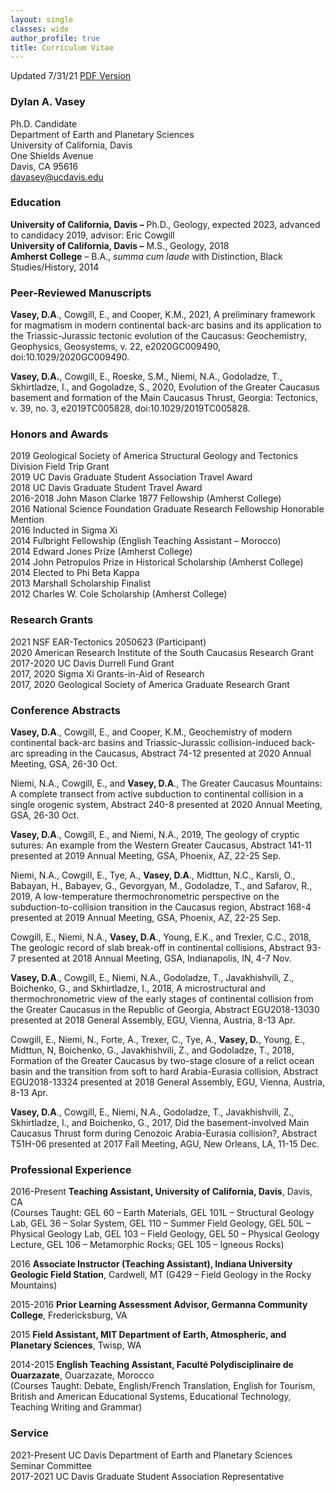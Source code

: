 ```yaml
---
layout: single
classes: wide
author_profile: true
title: Curriculum Vitae
---
```


Updated 7/31/21 [PDF Version](/pdfs/Vasey_CV_July21.pdf)

### **Dylan A. Vasey** ###

Ph.D. Candidate  
Department of Earth and Planetary Sciences  
University of California, Davis  
One Shields Avenue  
Davis, CA 95616  
davasey@ucdavis.edu  

### **Education** ###

**University of California, Davis –** Ph.D., Geology, expected 2023, advanced to candidacy 2019, advisor: Eric Cowgill  
**University of California, Davis –** M.S., Geology, 2018   
**Amherst College** – B.A., *summa cum laude* with Distinction, Black Studies/History, 2014

### **Peer-Reviewed Manuscripts** ###

**Vasey, D.A**., Cowgill, E., and Cooper, K.M., 2021, A preliminary framework for magmatism in modern continental back-arc basins and its application to the Triassic-Jurassic tectonic evolution of the Caucasus: Geochemistry, Geophysics, Geosystems, v. 22, e2020GC009490, doi:10.1029/2020GC009490.

**Vasey, D.A.**, Cowgill, E., Roeske, S.M., Niemi, N.A., Godoladze, T., Skhirtladze, I., and Gogoladze, S., 2020, Evolution of the Greater Caucasus basement and formation of the Main Caucasus Thrust, Georgia: Tectonics, v. 39, no. 3, e2019TC005828, doi:10.1029/2019TC005828.

### **Honors and Awards** ###

2019        Geological Society of America Structural Geology and Tectonics Division Field                  Trip Grant  
2019        UC Davis Graduate Student Association Travel Award  
2018        UC Davis Graduate Student Travel Award  
2016-2018    John Mason Clarke 1877 Fellowship (Amherst College)  
2016         National Science Foundation Graduate Research Fellowship Honorable Mention  
2016        Inducted in Sigma Xi  
2014         Fulbright Fellowship (English Teaching Assistant – Morocco)  
2014        Edward Jones Prize (Amherst College)  
2014        John Petropulos Prize in Historical Scholarship (Amherst College)  
2014        Elected to Phi Beta Kappa  
2013        Marshall Scholarship Finalist  
2012        Charles W. Cole Scholarship (Amherst College)  

### **Research Grants** ###

2021        NSF EAR-Tectonics 2050623 (Participant)  
2020        American Research Institute of the South Caucasus Research Grant  
2017-2020    UC Davis Durrell Fund Grant  
2017, 2020   Sigma Xi Grants-in-Aid of Research  
2017, 2020   Geological Society of America Graduate Research Grant  

### **Conference Abstracts** ###

**Vasey, D.A**., Cowgill, E., and Cooper, K.M., Geochemistry of modern continental back-arc basins and Triassic-Jurassic collision-induced back-arc spreading in the Caucasus, Abstract 74-12 presented at 2020 Annual Meeting, GSA, 26-30 Oct.

Niemi, N.A., Cowgill, E., and **Vasey, D.A**., The Greater Caucasus Mountains: A complete transect from active subduction to continental collision in a single orogenic system, Abstract 240-8 presented at 2020 Annual Meeting, GSA, 26-30 Oct.

**Vasey, D.A**., Cowgill, E., and Niemi, N.A., 2019, The geology of cryptic sutures: An example from the Western Greater Caucasus, Abstract 141-11 presented at 2019 Annual Meeting, GSA, Phoenix, AZ, 22-25 Sep.

Niemi, N.A., Cowgill, E., Tye, A., **Vasey, D.A**., Midttun, N.C., Karsli, O., Babayan, H., Babayev, G., Gevorgyan, M., Godoladze, T., and Safarov, R., 2019, A low-temperature thermochronometric perspective on the subduction-to-collision transition in the Caucasus region, Abstract 168-4 presented at 2019 Annual Meeting, GSA, Phoenix, AZ, 22-25 Sep.

Cowgill, E., Niemi, N.A., **Vasey, D.A**., Young, E.K., and Trexler, C.C., 2018, The geologic record of slab break-off in continental collisions, Abstract 93-7 presented at 2018 Annual Meeting, GSA, Indianapolis, IN, 4-7 Nov.

**Vasey, D.A**., Cowgill, E., Niemi, N.A., Godoladze, T., Javakhishvili, Z., Boichenko, G., and Skhirtladze, I., 2018, A microstructural and thermochronometric view of the early stages of continental collision from the Greater Caucasus in the Republic of Georgia, Abstract EGU2018-13030 presented at 2018 General Assembly, EGU, Vienna, Austria, 8-13 Apr.

Cowgill, E., Niemi, N., Forte, A., Trexer, C., Tye, A., **Vasey, D.**, Young, E., Midttun, N, Boichenko, G., Javakhishvili, Z., and Godoladze, T., 2018, Formation of the Greater Caucasus by two-stage closure of a relict ocean basin and the transition from soft to hard Arabia-Eurasia collision, Abstract EGU2018-13324 presented at 2018 General Assembly, EGU, Vienna, Austria, 8-13 Apr. 

**Vasey, D.A**., Cowgill, E., Niemi, N.A., Godoladze, T., Javakhishvili, Z., Skhirtladze, I., and Boichenko, G., 2017, Did the basement-involved Main Caucasus Thrust form during Cenozoic Arabia-Eurasia collision?, Abstract T51H-06 presented at 2017 Fall Meeting, AGU, New Orleans, LA, 11-15 Dec.

### **Professional Experience** ###

2016-Present  **Teaching Assistant, University of California, Davis**, Davis, CA   
(Courses Taught: GEL 60 – Earth Materials, GEL 101L – Structural Geology Lab, GEL 36 – Solar System, GEL 110 – Summer Field Geology, GEL 50L – Physical Geology Lab, GEL 103 – Field Geology, GEL 50 – Physical Geology Lecture, GEL 106 – Metamorphic Rocks; GEL 105 – Igneous Rocks)

2016        **Associate Instructor (Teaching Assistant), Indiana University Geologic Field Station**, Cardwell, MT (G429 – Field Geology in the Rocky Mountains)

2015-2016    **Prior Learning Assessment Advisor, Germanna Community College**, Fredericksburg, VA

2015        **Field Assistant, MIT Department of Earth, Atmospheric, and Planetary Sciences**, Twisp, WA

2014-2015    **English Teaching Assistant, Faculté Polydisciplinaire de Ouarzazate**, Ouarzazate, Morocco  
(Courses Taught: Debate, English/French Translation, English for Tourism, British and American Educational Systems, Educational Technology, Teaching Writing and Grammar)

### **Service** ###

2021-Present  UC Davis Department of Earth and Planetary Sciences Seminar Committee  
2017-2021    UC Davis Graduate Student Association Representative